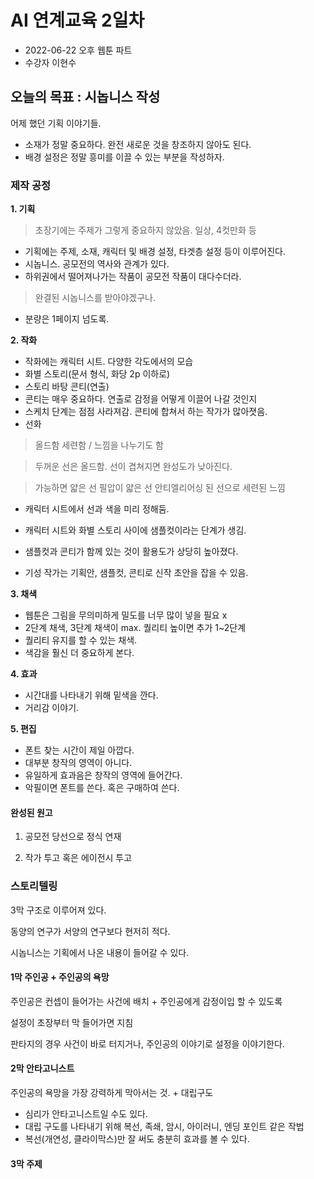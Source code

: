 # AI 연계교육 2일차

* 2022-06-22 오후 웹툰 파트
* 수강자 이현수

## 오늘의 목표 :  시놉니스 작성

어제 했던 기획 이야기들.

- 소재가 정말 중요하다. 완전 새로운 것을 창조하지 않아도 된다.
- 배경 설정은 정말 흥미를 이끌 수 있는 부분을 작성하자.

### 제작 공정

**1. 기획**

> 초장기에는 주제가 그렇게 중요하지 않았음. 일상, 4컷만화 등

- 기획에는 주제, 소재, 캐릭터 및 배경 설정, 타겟층 설정 등이 이루어진다.
- 시놉니스. 공모전의 역사와 관계가 있다.
- 하위권에서 떨어져나가는 작품이 공모전 작품이 대다수더라.

> 완결된 시놉니스를 받아야겠구나.

- 분량은 1페이지 넘도록.


**2. 작화**

- 작화에는 캐릭터 시트. 다양한 각도에서의 모습
- 화별 스토리(문서 형식, 화당 2p 이하로)
- 스토리 바탕 콘티(연출)
- 콘티는 매우 중요하다. 연출로 감정을 어떻게 이끌어 나갈 것인지
- 스케치 단계는 점점 사라져감. 콘티에 합쳐서 하는 작가가 많아졋음.
- 선화

> 올드함 세련함 / 느낌을 나누기도 함

> 두꺼운 선은 올드함. 선이 겹쳐지면 완성도가 낮아진다.

> 가능하면 얇은 선 필압이 얇은 선 안티엘리어싱 된 선으로 세련된 느낌

- 캐릭터 시트에서 선과 색을 미리 정해둠.
- 캐릭터 시트와 화별 스토리 사이에 샘플컷이라는 단계가 생김.
- 샘플컷과 콘티가 함께 있는 것이 활용도가 상당히 높아졌다.

- 기성 작가는 기획안, 샘플컷, 콘티로 신작 초안을 잡을 수 있음.

**3. 채색**

- 웹툰은 그림을 무의미하게 밀도를 너무 많이 넣을 필요 x
- 2단계 채색, 3단계 채색이 max. 퀄리티 높이면 추가 1~2단계
- 퀄리티 유지를 할 수 있는 채색.
- 색감을 훨신 더 중요하게 본다.

**4. 효과**
- 시간대를 나타내기 위해 밑색을 깐다.
- 거리감 이야기.
 
**5. 편집**
- 폰트 찾는 시간이 제일 아깝다.
- 대부분 창작의 영역이 아니다.
- 유일하게 효과음은 창작의 영역에 들어간다.
- 악필이면 폰트를 쓴다. 혹은 구매하여 쓴다.

#### 완성된 원고

1. 공모전 당선으로 정식 연재

2. 작가 투고 혹은 에이전시 투고


### 스토리텔링

3막 구조로 이루어져 있다.

동양의 연구가 서양의 연구보다 현저히 적다.

시놉니스는 기획에서 나온 내용이 들어갈 수 있다.

#### 1막 주인공 + 주인공의 욕망

주인공은 컨셉이 들어가는 사건에 배치 + 주인공에게 감정이입 할 수 있도록

설정이 초장부터 막 들어가면 지침

판타지의 경우 사건이 바로 터지거나, 주인공의 이야기로 설정을 이야기한다.

#### 2막 안타고니스트

주인공의 욕망을 가장 강력하게 막아서는 것. + 대립구도

- 심리가 안타고니스트일 수도 있다.
- 대립 구도를 나타내기 위해 복선, 족쇄, 암시, 아이러니, 엔딩 포인트 같은 작법
- 복선(개연성, 클라이막스)만 잘 써도 충분히 효과를 볼 수 있다. 

#### 3막 주제

